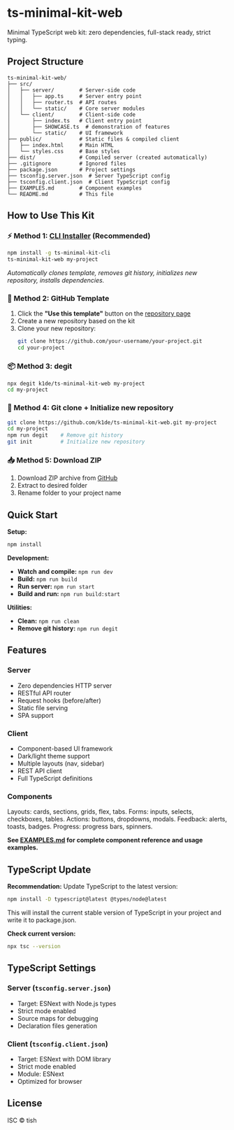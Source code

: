 # ts-minimal-kit-web

Minimal TypeScript web kit: zero dependencies, full-stack ready, strict typing.

## Project Structure

```
ts-minimal-kit-web/
├── src/
│   ├── server/        # Server-side code
│   │   ├── app.ts     # Server entry point
│   │   ├── router.ts  # API routes
│   │   └── static/    # Core server modules
│   └── client/        # Client-side code
│       ├── index.ts   # Client entry point
│       ├── SHOWCASE.ts  # demonstration of features
│       └── static/    # UI framework
├── public/            # Static files & compiled client
│   ├── index.html     # Main HTML
│   └── styles.css     # Base styles
├── dist/              # Compiled server (created automatically)
├── .gitignore         # Ignored files
├── package.json       # Project settings
├── tsconfig.server.json  # Server TypeScript config
├── tsconfig.client.json  # Client TypeScript config
├── EXAMPLES.md        # Component examples
└── README.md          # This file
```

## How to Use This Kit

### ⚡ Method 1: [CLI Installer](https://www.npmjs.com/package/ts-minimal-kit-cli) (Recommended)

```bash
npm install -g ts-minimal-kit-cli
ts-minimal-kit-web my-project
```

_Automatically clones template, removes git history, initializes new repository, installs dependencies._

### 🎯 Method 2: GitHub Template

1. Click the **"Use this template"** button on the [repository page](https://github.com/k1de/ts-minimal-kit-web)
2. Create a new repository based on the kit
3. Clone your new repository:
    ```bash
    git clone https://github.com/your-username/your-project.git
    cd your-project
    ```

### 📦 Method 3: degit

```bash
npx degit k1de/ts-minimal-kit-web my-project
cd my-project
```

### 🔄 Method 4: Git clone + Initialize new repository

```bash
git clone https://github.com/k1de/ts-minimal-kit-web.git my-project
cd my-project
npm run degit    # Remove git history
git init         # Initialize new repository
```

### 📥 Method 5: Download ZIP

1. Download ZIP archive from [GitHub](https://github.com/k1de/ts-minimal-kit-web/archive/refs/heads/main.zip)
2. Extract to desired folder
3. Rename folder to your project name

## Quick Start

**Setup:**

```bash
npm install
```

**Development:**

-   **Watch and compile:** `npm run dev`
-   **Build:** `npm run build`
-   **Run server:** `npm run start`
-   **Build and run:** `npm run build:start`

**Utilities:**

-   **Clean:** `npm run clean`
-   **Remove git history:** `npm run degit`

## Features

### Server

-   Zero dependencies HTTP server
-   RESTful API router
-   Request hooks (before/after)
-   Static file serving
-   SPA support

### Client

-   Component-based UI framework
-   Dark/light theme support
-   Multiple layouts (nav, sidebar)
-   REST API client
-   Full TypeScript definitions

### Components

Layouts: cards, sections, grids, flex, tabs.
Forms: inputs, selects, checkboxes, tables.
Actions: buttons, dropdowns, modals.
Feedback: alerts, toasts, badges.
Progress: progress bars, spinners.

**See [EXAMPLES.md](./EXAMPLES.md) for complete component reference and usage examples.**

## TypeScript Update

**Recommendation:** Update TypeScript to the latest version:

```bash
npm install -D typescript@latest @types/node@latest
```

This will install the current stable version of TypeScript in your project and write it to package.json.

**Check current version:**

```bash
npx tsc --version
```

## TypeScript Settings

### Server (`tsconfig.server.json`)

-   Target: ESNext with Node.js types
-   Strict mode enabled
-   Source maps for debugging
-   Declaration files generation

### Client (`tsconfig.client.json`)

-   Target: ESNext with DOM library
-   Strict mode enabled
-   Module: ESNext
-   Optimized for browser

## License

ISC © tish
